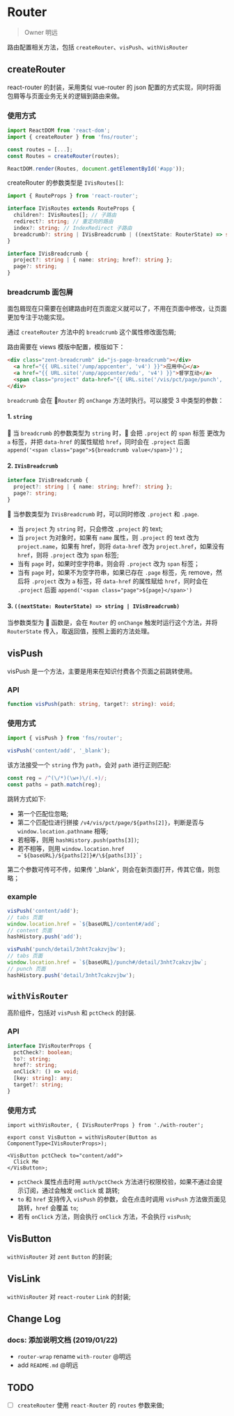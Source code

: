 # Router

> Owner 明远

路由配置相关方法，包括 `createRouter`、`visPush`、`withVisRouter`

## createRouter

react-router 的封装，采用类似 vue-router 的 json 配置的方式实现，同时将面包屑等与页面业务无关的逻辑到路由来做。

### 使用方式

```ts
import ReactDOM from 'react-dom';
import { createRouter } from 'fns/router';

const routes = [...];
const Routes = createRouter(routes);

ReactDOM.render(Routes, document.getElementById('#app'));
```

createRouter 的参数类型是 `IVisRoutes[]`:

```ts
import { RouteProps } from 'react-router';

interface IVisRoutes extends RouteProps {
  children?: IVisRoutes[]; // 子路由
  redirect?: string; // 重定向的路由
  index?: string; // IndexRedirect 子路由
  breadcrumb?: string | IVisBreadcrumb | ((nextState: RouterState) => string | IVisBreadcrumb); // 面包屑
}

interface IVisBreadcrumb {
  project?: string | { name: string; href?: string };
  page?: string;
}
```

### breadcrumb 面包屑

面包屑现在只需要在创建路由时在页面定义就可以了，不用在页面中修改，让页面更加专注于功能实现。

通过 `createRouter` 方法中的 `breadcrumb` 这个属性修改面包屑;

路由需要在 views 模版中配置，模版如下：

```html
<div class="zent-breadcrumb" id="js-page-breadcrumb"></div>
  <a href="{{ URL.site('/ump/appcenter', 'v4') }}">应用中心</a>
  <a href="{{ URL.site('/ump/appcenter/edu', 'v4') }}">督学互动</a>
  <span class="project" data-href="{{ URL.site('/vis/pct/page/punch', 'v4') }}"></span>
</div>
```

`breadcrumb` 会在 `Router` 的 `onChange` 方法时执行。可以接受 3 中类型的参数：

#### 1. `string`

 当 `breadcrumb` 的参数类型为 `string` 时， 会把 `.project` 的 `span` 标签 更改为 `a` 标签，并把 `data-href` 的属性赋给 `href`，同时会在 `.project` 后面 `append('<span class="page">${breadcrumb value</span>}')` ;

#### 2. `IVisBreadcrumb`

```ts
interface IVisBreadcrumb {
  project?: string | { name: string; href?: string };
  page?: string;
}
```

 当参数类型为 `IVisBreadcrumb` 时，可以同时修改 `.project` 和 `.page`.

- 当 `project` 为 `string` 时，只会修改 `.project` 的 text;
- 当 `project` 为对象时，如果有 `name` 属性，则 `.project` 的 text 改为 `project.name`，如果有 href，则将 `data-href` 改为 `project.href`，如果没有 `href`，则将 `.project` 改为 `span` 标签;
- 当有 `page` 时，如果时空字符串，则会将 `.project` 改为 `span` 标签；
- 当有 `page` 时，如果不为空字符串，如果已存在 `.page` 标签，先 remove，然后将 `.project` 改为 `a` 标签，将 `data-href` 的属性赋给 `href`，同时会在 `.project` 后面 `append('<span class="page">${page}</span>')`

#### 3. `((nextState: RouterState) => string | IVisBreadcrumb)`

当参数类型为  函数是，会在 `Router` 的 `onChange` 触发时运行这个方法，并将 `RouterState` 传入，取返回值，按照上面的方法处理。

## visPush

visPush 是一个方法，主要是用来在知识付费各个页面之前跳转使用。

### API

```ts
function visPush(path: string, target?: string): void;
```

### 使用方式

```ts
import { visPush } from 'fns/router';

visPush('content/add', '_blank');
```

该方法接受一个 `string` 作为 `path`，会对 `path` 进行正则匹配:

```ts
const reg = /^(\/*)(\w+)\/(.+)/;
const paths = path.match(reg);
```

跳转方式如下:

- 第一个匹配位忽略;
- 第二个匹配位进行拼接 `/v4/vis/pct/page/${paths[2]}`，判断是否与 `window.location.pathname` 相等;
- 若相等，则用 `hashHistory.push(paths[3])`;
- 若不相等，则用 `` window.location.href =`${baseURL}/${paths[2]}#/\${paths[3]}`; ``

第二个参数可传可不传，如果传 '\_blank'，则会在新页面打开，传其它值，则忽略；

### example

```ts
visPush('content/add');
// tabs 页面
window.location.href = `${baseURL}/content#/add`;
// content 页面
hashHistory.push('add');

visPush('punch/detail/3nht7cakzvjbw');
// tabs 页面
window.location.href = `${baseURL}/punch#/detail/3nht7cakzvjbw`;
// punch 页面
hashHistory.push('detail/3nht7cakzvjbw');
```

## `withVisRouter`

高阶组件，包括对 `visPush` 和 `pctCheck` 的封装.

### API

```ts
interface IVisRouterProps {
  pctCheck?: boolean;
  to?: string;
  href?: string;
  onClick?: () => void;
  [key: string]: any;
  target?: string;
}
```

### 使用方式

```tsx
import withVisRouter, { IVisRouterProps } from './with-router';

export const VisButton = withVisRouter(Button as ComponentType<IVisRouterProps>);

<VisButton pctCheck to="content/add">
  Click Me
</VisButton>;
```

- `pctCheck` 属性点击时用 `auth/pctCheck` 方法进行权限校验，如果不通过会提示订阅，通过会触发 `onClick` 或 跳转;
- `to` 和 `href` 支持传入 `visPush` 的参数，会在点击时调用 `visPush` 方法做页面见跳转，`href` 会覆盖 `to`;
- 若有 `onClick` 方法，则会执行 `onClick` 方法，不会执行 `visPush`;

## VisButton

`withVisRouter` 对 `zent` `Button` 的封装;

## VisLink

`withVisRouter` 对 `react-router` `Link` 的封装;

## Change Log

### docs: 添加说明文档 (2019/01/22)

- `router-wrap` rename `with-router` @明远
- add `README.md` @明远

## TODO

- [ ] `createRouter` 使用 `react-Router` 的 `routes` 参数来做;
